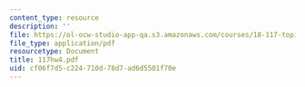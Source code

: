 ```yaml
---
content_type: resource
description: ''
file: https://ol-ocw-studio-app-qa.s3.amazonaws.com/courses/18-117-topics-in-several-complex-variables-spring-2005/cf06f7d5c224710d78d7ad6d5501f70e_117hw4.pdf
file_type: application/pdf
resourcetype: Document
title: 117hw4.pdf
uid: cf06f7d5-c224-710d-78d7-ad6d5501f70e
---
```

